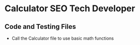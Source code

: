  # **Calculator SEO Tech Developer**	
## Code and Testing Files
* Call the Calculator file to use basic math functions
